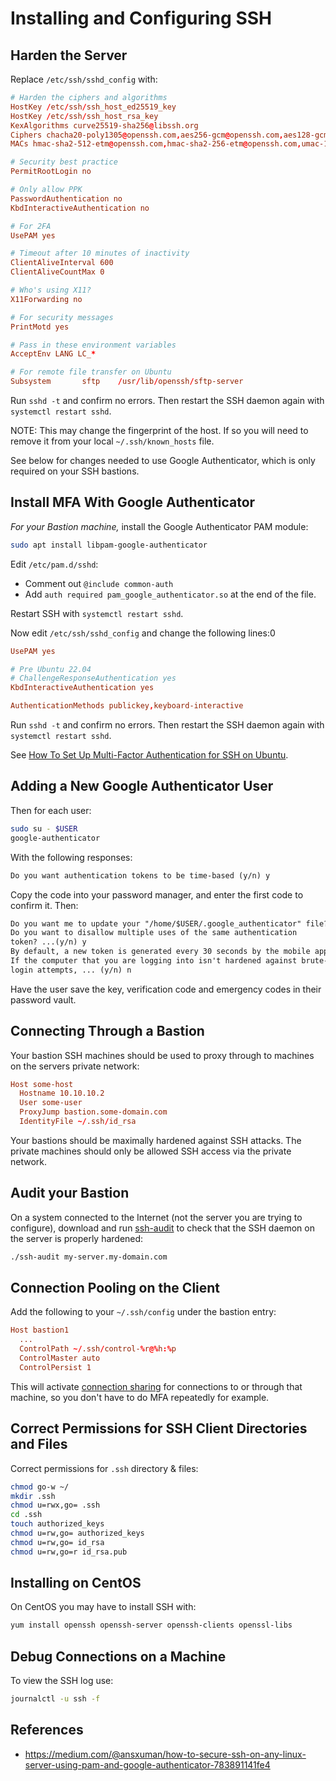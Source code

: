 # Installing and Configuring SSH

## Harden the Server

Replace `/etc/ssh/sshd_config` with:

```conf
# Harden the ciphers and algorithms
HostKey /etc/ssh/ssh_host_ed25519_key
HostKey /etc/ssh/ssh_host_rsa_key
KexAlgorithms curve25519-sha256@libssh.org
Ciphers chacha20-poly1305@openssh.com,aes256-gcm@openssh.com,aes128-gcm@openssh.com,aes256-ctr,aes192-ctr,aes128-ctr
MACs hmac-sha2-512-etm@openssh.com,hmac-sha2-256-etm@openssh.com,umac-128-etm@openssh.com

# Security best practice
PermitRootLogin no

# Only allow PPK
PasswordAuthentication no
KbdInteractiveAuthentication no

# For 2FA
UsePAM yes

# Timeout after 10 minutes of inactivity
ClientAliveInterval 600
ClientAliveCountMax 0

# Who's using X11?
X11Forwarding no

# For security messages
PrintMotd yes

# Pass in these environment variables
AcceptEnv LANG LC_*

# For remote file transfer on Ubuntu
Subsystem       sftp    /usr/lib/openssh/sftp-server
```

Run `sshd -t` and confirm no errors. Then restart the SSH daemon again with `systemctl restart sshd`.

NOTE: This may change the fingerprint of the host. If so you will need to remove it from your local `~/.ssh/known_hosts` file.

See below for changes needed to use Google Authenticator, which is only required on your SSH bastions.

## Install MFA With Google Authenticator

*For your Bastion machine,* install the Google Authenticator PAM module:

```sh
sudo apt install libpam-google-authenticator
```

Edit `/etc/pam.d/sshd`:

- Comment out `@include common-auth`
- Add `auth required pam_google_authenticator.so` at the end of the file.

Restart SSH with `systemctl restart sshd`.

Now edit `/etc/ssh/sshd_config` and change the following lines:0

```conf
UsePAM yes

# Pre Ubuntu 22.04
# ChallengeResponseAuthentication yes
KbdInteractiveAuthentication yes

AuthenticationMethods publickey,keyboard-interactive
```

Run `sshd -t` and confirm no errors. Then restart the SSH daemon again with `systemctl restart sshd`.

See [How To Set Up Multi-Factor Authentication for SSH on Ubuntu](https://www.digitalocean.com/community/tutorials/how-to-set-up-multi-factor-authentication-for-ssh-on-ubuntu-16-04).

## Adding a New Google Authenticator User

Then for each user:

```bash
sudo su - $USER
google-authenticator
```

With the following responses:

```txt
Do you want authentication tokens to be time-based (y/n) y
```

Copy the code into your password manager, and enter the first code to confirm it.  Then:

```txt
Do you want me to update your "/home/$USER/.google_authenticator" file?(y/n) y
Do you want to disallow multiple uses of the same authentication
token? ...(y/n) y
By default, a new token is generated every 30 seconds by the mobile app. ... (y/n) n
If the computer that you are logging into isn't hardened against brute-force
login attempts, ... (y/n) n
```

Have the user save the key, verification code and emergency codes in their password vault.

## Connecting Through a Bastion

Your bastion SSH machines should be used to proxy through to machines on the servers private network:

```conf
Host some-host
  Hostname 10.10.10.2
  User some-user
  ProxyJump bastion.some-domain.com
  IdentityFile ~/.ssh/id_rsa
```

Your bastions should be maximally hardened against SSH attacks.  The private machines should only be allowed SSH access via the private network.

## Audit your Bastion

On a system connected to the Internet (not the server you are trying to configure), download and run [ssh-audit](https://github.com/arthepsy/ssh-audit) to check that the SSH daemon on the server is properly hardened:

```sh
./ssh-audit my-server.my-domain.com
```

## Connection Pooling on the Client

Add the following to your `~/.ssh/config` under the bastion entry:

```conf
Host bastion1
  ...
  ControlPath ~/.ssh/control-%r@%h:%p
  ControlMaster auto
  ControlPersist 1
```

This will activate [connection sharing](https://tanguy.ortolo.eu/blog/article42/ssh-connection-sharing) for connections to or through that machine, so you don't have to do MFA repeatedly for example.

## Correct Permissions for SSH Client Directories and Files

Correct permissions for `.ssh` directory & files:

```sh
chmod go-w ~/
mkdir .ssh
chmod u=rwx,go= .ssh
cd .ssh
touch authorized_keys
chmod u=rw,go= authorized_keys
chmod u=rw,go= id_rsa
chmod u=rw,go=r id_rsa.pub
```

## Installing on CentOS

On CentOS you may have to install SSH with:

```sh
yum install openssh openssh-server openssh-clients openssl-libs
```

## Debug Connections on a Machine

To view the SSH log use:

```bash
journalctl -u ssh -f
```

## References

- https://medium.com/@ansxuman/how-to-secure-ssh-on-any-linux-server-using-pam-and-google-authenticator-783891141fe4